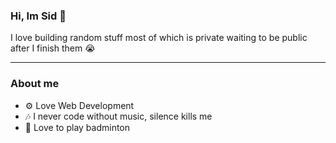 ### Hi, Im Sid 👋
I love building random stuff most of which is private waiting to be public after I finish them 😭

---

### About me
- ⚙️ Love Web Development
- 🎶 I never code without music, silence kills me
- 🏸 Love to play badminton

<!--
**Immortal000/Immortal000** is a ✨ _special_ ✨ repository because its `README.md` (this file) appears on your GitHub profile.

Here are some ideas to get you started:

- 🔭 I’m currently working on ...
- 🌱 I’m currently learning ...
- 👯 I’m looking to collaborate on ...
- 🤔 I’m looking for help with ...
- 💬 Ask me about ...
- 📫 How to reach me: ...
- 😄 Pronouns: ...
- ⚡ Fun fact: ...
-->

